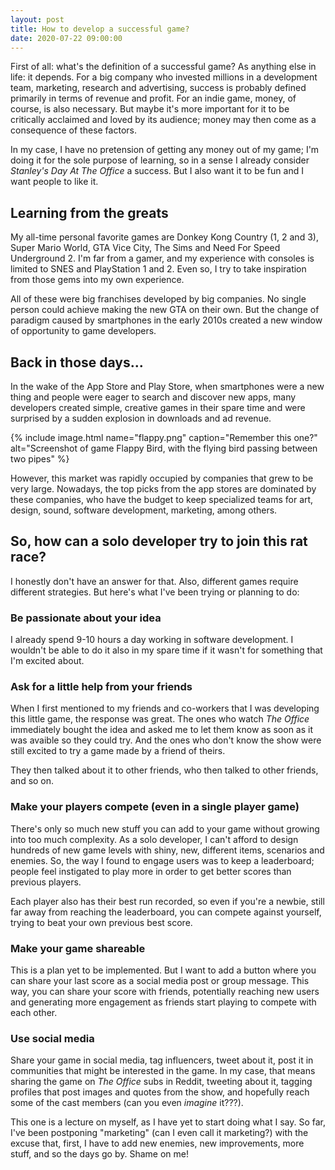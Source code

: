 ```yaml
---
layout: post
title: How to develop a successful game?
date: 2020-07-22 09:00:00
---
```


First of all: what's the definition of a successful game? As anything else in life: it depends. For a big company who invested millions in a development team, marketing, research and advertising, success is probably defined primarily in terms of revenue and profit. For an indie game, money, of course, is also necessary. But maybe it's more important for it to be critically acclaimed and loved by its audience; money may then come as a consequence of these factors.

In my case, I have no pretension of getting any money out of my game; I'm doing it for the sole purpose of learning, so in a sense I already consider _Stanley's Day At The Office_ a success. But I also want it to be fun and I want people to like it.

## Learning from the greats

My all-time personal favorite games are Donkey Kong Country (1, 2 and 3), Super Mario World, GTA Vice City, The Sims and Need For Speed Underground 2. I'm far from a gamer, and my experience with consoles is limited to SNES and PlayStation 1 and 2. Even so, I try to take inspiration from those gems into my own experience.

All of these were big franchises developed by big companies. No single person could achieve making the new GTA on their own. But the change of paradigm caused by smartphones in the early 2010s created a new window of opportunity to game developers.

## Back in those days...

In the wake of the App Store and Play Store, when smartphones were a new thing and people were eager to search and discover new apps, many developers created simple, creative games in their spare time and were surprised by a sudden explosion in downloads and ad revenue.

{% include image.html name="flappy.png" caption="Remember this one?" alt="Screenshot of game Flappy Bird, with the flying bird passing between two pipes" %}

However, this market was rapidly occupied by companies that grew to be very large. Nowadays, the top picks from the app stores are dominated by these companies, who have the budget to keep specialized teams for art, design, sound, software development, marketing, among others.

## So, how can a solo developer try to join this rat race?

I honestly don't have an answer for that. Also, different games require different strategies. But here's what I've been trying or planning to do:

### Be passionate about your idea

I already spend 9-10 hours a day working in software development. I wouldn't be able to do it also in my spare time if it wasn't for something that I'm excited about.

### Ask for a little help from your friends

When I first mentioned to my friends and co-workers that I was developing this little game, the response was great. The ones who watch _The Office_ immediately bought the idea and asked me to let them know as soon as it was avaible so they could try. And the ones who don't know the show were still excited to try a game made by a friend of theirs.

They then talked about it to other friends, who then talked to other friends, and so on.

### Make your players compete (even in a single player game)

There's only so much new stuff you can add to your game without growing into too much complexity. As a solo developer, I can't afford to design hundreds of new game levels with shiny, new, different items, scenarios and enemies. So, the way I found to engage users was to keep a leaderboard; people feel instigated to play more in order to get better scores than previous players.

Each player also has their best run recorded, so even if you're a newbie, still far away from reaching the leaderboard, you can compete against yourself, trying to beat your own previous best score.

### Make your game shareable

This is a plan yet to be implemented. But I want to add a button where you can share your last score as a social media post or group message. This way, you can share your score with friends, potentially reaching new users and generating more engagement as friends start playing to compete with each other.

### Use social media

Share your game in social media, tag influencers, tweet about it, post it in communities that might be interested in the game. In my case, that means sharing the game on _The Office_ subs in Reddit, tweeting about it, tagging profiles that post images and quotes from the show, and hopefully reach some of the cast members (can you even _imagine_ it???).

This one is a lecture on myself, as I have yet to start doing what I say. So far, I've been postponing "marketing" (can I even call it marketing?) with the excuse that, first, I have to add new enemies, new improvements, more stuff, and so the days go by. Shame on me!